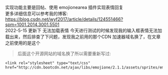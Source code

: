 实现功能主要是回帖、使用 emojionearea 插件实现表情回复
<br>
更多详细信息可以参考我的博客: https://blog.csdn.net/wyf2017/article/details/124551466?spm=1001.2014.3001.5501
<br>
2022-5-15 更新下 无法加载表情
今天进行测试的时候发现我的输入框表情无法加载出来，然后排查了下问题，发现我之前用的那个CDN 加速器域名换了，在文章之前使用的是这个  
> <link rel="stylesheet" type="text/css" href="http://cdn.bootcss.com/emojione/2.1.1/assets/sprites/emojione.sprites.css">  
> 后面这个开源网站的域名换了所以需要重新写过: <link rel="stylesheet" type="text/css"      href="http://cdn.bootcdn.net/ajax/libs/emojione/2.1.1/assets/sprites/emojione.sprites.css">

```
<link rel="stylesheet" type="text/css"      href="http://cdn.bootcdn.net/ajax/libs/emojione/2.1.1/assets/sprites/emojione.sprites.css">
```


